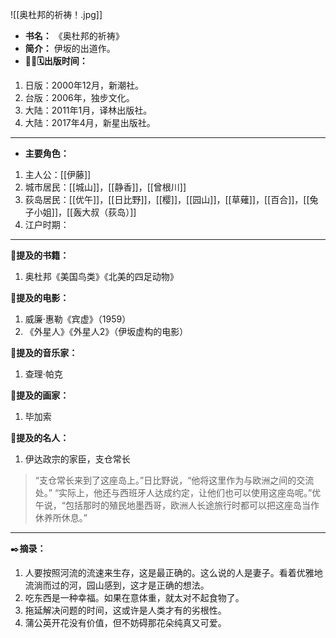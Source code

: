 
![[奥杜邦的祈祷！.jpg]]

- **书名：** 《奥杜邦的祈祷》
- **简介：** 伊坂的出道作。
- **📅📆🗓️出版时间：** 
1. 日版：2000年12月，新潮社。
2. 台版：2006年，独步文化。
3. 大陆：2011年1月，译林出版社。
4. 大陆：2017年4月，新星出版社。

---

- **主要角色：** 

1. 主人公：[[伊藤]]
2. 城市居民：[[城山]]，[[静香]]，[[曾根川]] 
3. 荻岛居民：[[优午]]，[[日比野]]，[[樱]]，[[园山]]，[[草薙]]，[[百合]]，[[兔子小姐]]，[[轰大叔（荻岛）]]
4. 江户时期：

---

**📖提及的书籍：** 

1. 奥杜邦《美国鸟类》《北美的四足动物》

**🎥提及的电影：**

1. 威廉·惠勒《宾虚》（1959）
2. 《外星人》《外星人2》（伊坂虚构的电影）

**🎼提及的音乐家：** 

1. 查理·帕克

**🎨提及的画家：** 

1. 毕加索

🫅**提及的名人：** 

1. 伊达政宗的家臣，支仓常长

> “支仓常长来到了这座岛上。”日比野说，“他将这里作为与欧洲之间的交流处。”
> “实际上，他还与西班牙人达成约定，让他们也可以使用这座岛呢。”优午说，“包括那时的殖民地墨西哥，欧洲人长途旅行时都可以把这座岛当作休养所休息。”


---

✒️**摘录：** 

1. 人要按照河流的流速来生存，这是最正确的。这么说的人是妻子。看着优雅地流淌而过的河，园山感到，这才是正确的想法。
2. 吃东西是一种幸福。如果在意体重，就太对不起食物了。
3. 拖延解决问题的时间，这或许是人类才有的劣根性。
4. 蒲公英开花没有价值，但不妨碍那花朵纯真又可爱。